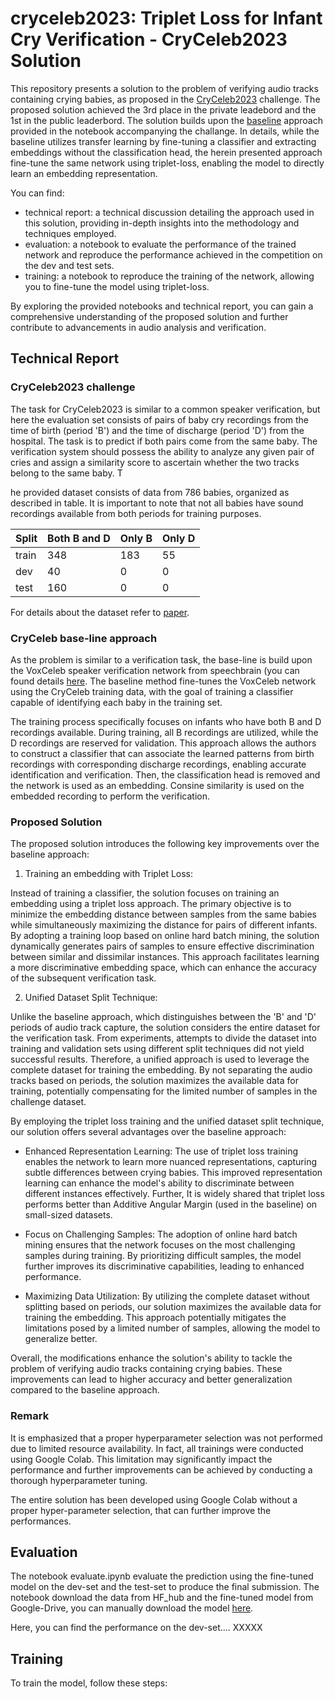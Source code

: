 
# cryceleb2023: Triplet Loss for Infant Cry Verification - CryCeleb2023 Solution

This repository presents a solution to the problem of verifying audio
tracks containing crying babies, as proposed in the [CryCeleb2023](https://huggingface.co/spaces/competitions/CryCeleb2023) challenge.
The proposed solution achieved the 3rd place in the private leadebord and the 1st
in the public leaderbord.
The solution builds upon the [baseline](https://github.com/Ubenwa/cryceleb2023) approach provided in the notebook 
accompanying the challange. 
In details, while the baseline utilizes transfer learning by fine-tuning a classifier and extracting embeddings without the classification head, the herein presented approach fine-tune the same network using triplet-loss, enabling the model to directly learn an embedding representation.

You can find:
- technical report: a technical discussion detailing the approach used in this solution, providing in-depth insights into the methodology and techniques employed.
- evaluation: a notebook to evaluate the performance of the trained network and reproduce the performance achieved in the competition on the dev and test sets.
- training: a notebook to reproduce the training of the network, allowing you to fine-tune the model using triplet-loss.

  
By exploring the provided notebooks and technical report, you can gain a comprehensive understanding of the proposed solution and further contribute to advancements in audio analysis and verification.



## Technical Report

### CryCeleb2023 challenge

The task for CryCeleb2023 is similar to a common speaker verification, but here the evaluation set consists of pairs of baby cry recordings from the time of birth (period 'B') and the time of discharge (period 'D') from the hospital. The task is to predict if both pairs come from the same baby. The verification system should possess the ability to analyze any given pair of cries and assign a similarity score to ascertain whether the two tracks belong to the same baby.
T

he provided dataset consists of data from 786 babies, organized as described in table. It is important to note that not all babies have sound recordings available from both periods for training purposes.

| Split  | Both B and D  | Only B  | Only D  |
|---|---|---|---|
| train  |  348 |  183 |  55 |   ||
|  dev | 40  |  0 |  0 |   ||
|  test |  160 | 0  |  0 |   ||


For details about the dataset refer to [paper](https://arxiv.org/pdf/2305.00969.pdf).




### CryCeleb base-line approach

As the problem is similar to a verification task, the base-line is build upon the VoxCeleb speaker verification network from speechbrain (you can found details [here](https://huggingface.co/speechbrain/spkrec-ecapa-voxceleb). The baseline method fine-tunes the VoxCeleb network using the CryCeleb training data, with the goal of training a classifier capable of identifying each baby in the training set. 

The training process specifically focuses on infants who have both B and D recordings available. During training, all B recordings are utilized, while the D recordings are reserved for validation. This approach allows the authors to construct a classifier that can associate the learned patterns from birth recordings with corresponding discharge recordings, enabling accurate identification and verification. Then, the classification head is removed and the network is used as an embedding. Consine similarity is used on the embedded recording to perform the verification.



### Proposed Solution

The proposed solution introduces the following key improvements over the baseline approach:

1) Training an embedding with Triplet Loss:

Instead of training a classifier, the solution focuses on training an 
embedding using a triplet loss approach. The primary objective is to 
minimize the embedding distance between samples from the same babies
while simultaneously maximizing the distance for pairs of different infants.
By adopting a training loop based on online hard batch mining, the solution
dynamically generates pairs of samples to ensure effective discrimination
between similar and dissimilar instances. This approach facilitates 
learning a more discriminative embedding space, which can enhance the accuracy of the subsequent verification task.

2) Unified Dataset Split Technique:

Unlike the baseline approach, which distinguishes between the 'B' and 'D' 
periods of audio track capture, the solution considers the entire dataset 
for the verification task. From experiments, attempts to divide the dataset 
into training and validation sets using different split techniques 
did not yield successful results. Therefore, a unified
approach is used to leverage the complete dataset for training the embedding. 
By not separating the audio tracks based on periods,
the solution maximizes the available data for training, 
potentially compensating for the limited number of samples 
in the challenge dataset.

By employing the triplet loss training and the unified dataset split 
technique, our solution offers several advantages over the baseline approach:

- Enhanced Representation Learning: The use of triplet loss training enables
the network to learn more nuanced representations, capturing subtle
differences between crying babies. This improved representation learning
can enhance the model's ability to discriminate between different 
instances effectively. Further, It is widely shared that triplet loss performs
better than Additive Angular Margin (used in the baseline) on small-sized datasets.

- Focus on Challenging Samples: The adoption of online hard batch mining
ensures that the network focuses on the most challenging samples during
training. By prioritizing difficult samples, the model further improves
its discriminative capabilities, leading to enhanced performance.

- Maximizing Data Utilization: By utilizing the complete dataset without 
splitting based on periods, our solution maximizes the available data for
training the embedding. This approach potentially mitigates the limitations
posed by a limited number of samples, allowing the model to generalize
better.

Overall, the modifications enhance the solution's ability to tackle the problem of
verifying audio tracks containing crying babies. These improvements can lead to higher 
accuracy and better generalization compared to the baseline approach.

### Remark
It is emphasized that a proper hyperparameter selection was not performed due to limited resource availability. In fact, all trainings were conducted using Google Colab. This limitation may significantly impact the performance and further improvements can be achieved by conducting a thorough hyperparameter tuning.


The entire solution has been developed using Google Colab without a proper
hyper-parameter selection, that can further improve the performances.



## Evaluation
The notebook evaluate.ipynb evaluate the prediction using the fine-tuned model on the dev-set and the test-set to produce the final submission.
The notebook download the data from HF_hub and the fine-tuned model from Google-Drive, you can manually download the model [here](https://drive.google.com/file/d/1eZnYIlL5ZrLKoqBoEUow9M_EfX1Xt0MQ/view?usp=sharing).

Here, you can find the performance on the dev-set.... XXXXX


## Training

To train the model, follow these steps:
